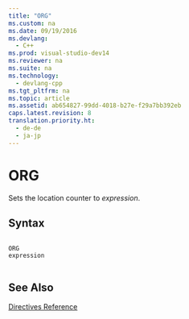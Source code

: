 ```yaml
---
title: "ORG"
ms.custom: na
ms.date: 09/19/2016
ms.devlang: 
  - C++
ms.prod: visual-studio-dev14
ms.reviewer: na
ms.suite: na
ms.technology: 
  - devlang-cpp
ms.tgt_pltfrm: na
ms.topic: article
ms.assetid: ab654827-99dd-4018-b27e-f29a7bb392eb
caps.latest.revision: 8
translation.priority.ht: 
  - de-de
  - ja-jp
---
```

# ORG
Sets the location counter to *expression*.  
  
## Syntax  
  
```  
  
ORG   
expression  
  
```  
  
## See Also  
 [Directives Reference](../vs140/Directives-Reference.md)